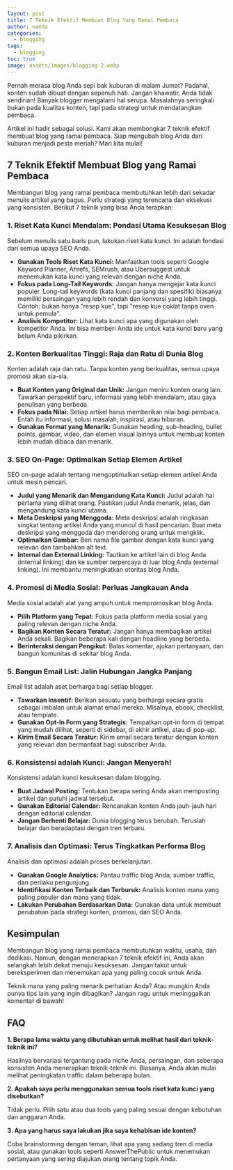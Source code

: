 ```yaml
---
layout: post
title: 7 Teknik Efektif Membuat Blog Yang Ramai Pembaca
author: nanda
categories:
  - blogging
tags:
  - blogging
toc: true
image: assets/images/blogging-2.webp
---
```



Pernah merasa blog Anda sepi bak kuburan di malam Jumat? Padahal, konten sudah dibuat dengan sepenuh hati. Jangan khawatir, Anda tidak sendirian! Banyak blogger mengalami hal serupa. Masalahnya seringkali bukan pada kualitas konten, tapi pada strategi untuk mendatangkan pembaca.

Artikel ini hadir sebagai solusi. Kami akan membongkar 7 teknik efektif membuat blog yang ramai pembaca. Siap mengubah blog Anda dari kuburan menjadi pesta meriah? Mari kita mulai!

## 7 Teknik Efektif Membuat Blog yang Ramai Pembaca

Membangun blog yang ramai pembaca membutuhkan lebih dari sekadar menulis artikel yang bagus. Perlu strategi yang terencana dan eksekusi yang konsisten. Berikut 7 teknik yang bisa Anda terapkan:

### 1\. Riset Kata Kunci Mendalam: Pondasi Utama Kesuksesan Blog

Sebelum menulis satu baris pun, lakukan riset kata kunci. Ini adalah fondasi dari semua upaya SEO Anda.

- **Gunakan Tools Riset Kata Kunci:** Manfaatkan tools seperti Google Keyword Planner, Ahrefs, SEMrush, atau Ubersuggest untuk menemukan kata kunci yang relevan dengan niche Anda.
- **Fokus pada Long-Tail Keywords:** Jangan hanya mengejar kata kunci populer. Long-tail keywords (kata kunci panjang dan spesifik) biasanya memiliki persaingan yang lebih rendah dan konversi yang lebih tinggi. Contoh: bukan hanya "resep kue", tapi "resep kue coklat tanpa oven untuk pemula".
- **Analisis Kompetitor:** Lihat kata kunci apa yang digunakan oleh kompetitor Anda. Ini bisa memberi Anda ide untuk kata kunci baru yang belum Anda pikirkan.

### 2\. Konten Berkualitas Tinggi: Raja dan Ratu di Dunia Blog

Konten adalah raja dan ratu. Tanpa konten yang berkualitas, semua upaya promosi akan sia-sia.

- **Buat Konten yang Original dan Unik:** Jangan meniru konten orang lain. Tawarkan perspektif baru, informasi yang lebih mendalam, atau gaya penulisan yang berbeda.
- **Fokus pada Nilai:** Setiap artikel harus memberikan nilai bagi pembaca. Entah itu informasi, solusi masalah, inspirasi, atau hiburan.
- **Gunakan Format yang Menarik:** Gunakan heading, sub-heading, bullet points, gambar, video, dan elemen visual lainnya untuk membuat konten lebih mudah dibaca dan menarik.

### 3\. SEO On-Page: Optimalkan Setiap Elemen Artikel

SEO on-page adalah tentang mengoptimalkan setiap elemen artikel Anda untuk mesin pencari.

- **Judul yang Menarik dan Mengandung Kata Kunci:** Judul adalah hal pertama yang dilihat orang. Pastikan judul Anda menarik, jelas, dan mengandung kata kunci utama.
- **Meta Deskripsi yang Menggoda:** Meta deskripsi adalah ringkasan singkat tentang artikel Anda yang muncul di hasil pencarian. Buat meta deskripsi yang menggoda dan mendorong orang untuk mengklik.
- **Optimalkan Gambar:** Beri nama file gambar dengan kata kunci yang relevan dan tambahkan alt text.
- **Internal dan External Linking:** Tautkan ke artikel lain di blog Anda (internal linking) dan ke sumber terpercaya di luar blog Anda (external linking). Ini membantu meningkatkan otoritas blog Anda.

### 4\. Promosi di Media Sosial: Perluas Jangkauan Anda

Media sosial adalah alat yang ampuh untuk mempromosikan blog Anda.

- **Pilih Platform yang Tepat:** Fokus pada platform media sosial yang paling relevan dengan niche Anda.
- **Bagikan Konten Secara Teratur:** Jangan hanya membagikan artikel Anda sekali. Bagikan beberapa kali dengan headline yang berbeda.
- **Berinteraksi dengan Pengikut:** Balas komentar, ajukan pertanyaan, dan bangun komunitas di sekitar blog Anda.

### 5\. Bangun Email List: Jalin Hubungan Jangka Panjang

Email list adalah aset berharga bagi setiap blogger.

- **Tawarkan Insentif:** Berikan sesuatu yang berharga secara gratis sebagai imbalan untuk alamat email mereka. Misalnya, ebook, checklist, atau template.
- **Gunakan Opt-In Form yang Strategis:** Tempatkan opt-in form di tempat yang mudah dilihat, seperti di sidebar, di akhir artikel, atau di pop-up.
- **Kirim Email Secara Teratur:** Kirim email secara teratur dengan konten yang relevan dan bermanfaat bagi subscriber Anda.

### 6\. Konsistensi adalah Kunci: Jangan Menyerah!

Konsistensi adalah kunci kesuksesan dalam blogging.

- **Buat Jadwal Posting:** Tentukan berapa sering Anda akan memposting artikel dan patuhi jadwal tersebut.
- **Gunakan Editorial Calendar:** Rencanakan konten Anda jauh-jauh hari dengan editorial calendar.
- **Jangan Berhenti Belajar:** Dunia blogging terus berubah. Teruslah belajar dan beradaptasi dengan tren terbaru.

### 7\. Analisis dan Optimasi: Terus Tingkatkan Performa Blog

Analisis dan optimasi adalah proses berkelanjutan.

- **Gunakan Google Analytics:** Pantau traffic blog Anda, sumber traffic, dan perilaku pengunjung.
- **Identifikasi Konten Terbaik dan Terburuk:** Analisis konten mana yang paling populer dan mana yang tidak.
- **Lakukan Perubahan Berdasarkan Data:** Gunakan data untuk membuat perubahan pada strategi konten, promosi, dan SEO Anda.

## Kesimpulan

Membangun blog yang ramai pembaca membutuhkan waktu, usaha, dan dedikasi. Namun, dengan menerapkan 7 teknik efektif ini, Anda akan selangkah lebih dekat menuju kesuksesan. Jangan takut untuk bereksperimen dan menemukan apa yang paling cocok untuk Anda.

Teknik mana yang paling menarik perhatian Anda? Atau mungkin Anda punya tips lain yang ingin dibagikan? Jangan ragu untuk meninggalkan komentar di bawah!

## FAQ

**1\. Berapa lama waktu yang dibutuhkan untuk melihat hasil dari teknik-teknik ini?**

Hasilnya bervariasi tergantung pada niche Anda, persaingan, dan seberapa konsisten Anda menerapkan teknik-teknik ini. Biasanya, Anda akan mulai melihat peningkatan traffic dalam beberapa bulan.

**2\. Apakah saya perlu menggunakan semua tools riset kata kunci yang disebutkan?**

Tidak perlu. Pilih satu atau dua tools yang paling sesuai dengan kebutuhan dan anggaran Anda.

**3\. Apa yang harus saya lakukan jika saya kehabisan ide konten?**

Coba brainstorming dengan teman, lihat apa yang sedang tren di media sosial, atau gunakan tools seperti AnswerThePublic untuk menemukan pertanyaan yang sering diajukan orang tentang topik Anda.
